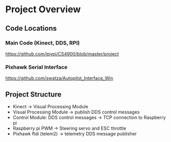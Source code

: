 # Project Overview

## Code Locations
### Main Code (Kinect, DDS, RPI)
https://github.com/jpypi/CS4900/blob/master/project

### Pixhawk Serial Interface
https://github.com/swatza/Autopilot_Interface_Win

## Project Structure

- Kinect -> Visual Processing Module
- Visual Processing Module -> publish DDS control messages
- Control Module: DDS control messages -> TCP connection to Raspberry pi
- Raspberry pi PWM -> Steering servo and ESC throttle
- Pixhawk ftdi (telem2) -> telemetry DDS message publisher
